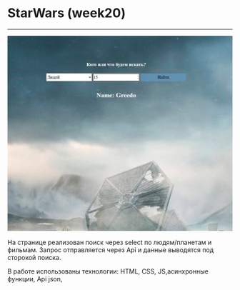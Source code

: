 # StarWars (week20)
---


![logo](./img/starwars.jpg)

На странице реализован поиск через select по людям/планетам и фильмам. Запрос отправляется через Api и данные выводятся под сторокой поиска.

В работе использованы технологии: HTML, CSS, JS,асинхронные функции, Api json, 
